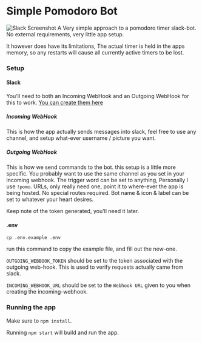 # Simple Pomodoro Bot
![Slack Screenshot](http://i.imgur.com/y2z3NPL.png)
A Very simple approach to a pomodoro timer slack-bot. No external requirements, very little app setup.

It however does have its limitations, The actual timer is held in the apps memory, so any restarts will cause all currently active timers to be lost.

### Setup

#### Slack
You'll need to both an Incoming WebHook and an Outgoing WebHook for this to work. [You can create them here](https://getworkers.slack.com/apps/manage/custom-integrations)

##### Incoming WebHook
This is how the app actually sends messages into slack, feel free to use any channel, and setup what-ever username / picture you want.

##### Outgoing WebHook
This is how we send commands to the bot. this setup is a little more specific. You probably want to use the same channel as you set in your incoming webhook.
The trigger word can be set to anything, Personally I use `!pomo`. URLs, only really need one, point it to where-ever the app is being hosted. No special routes required.
Bot name & icon & label can be set to whatever your heart desires.

Keep note of the token generated, you'll need it later.

#### .env
`cp .env.example .env`

run this command to copy the example file, and fill out the new-one.

`OUTGOING_WEBBOOK_TOKEN` should be set to the token associated with the outgoing web-hook. This is used to verify requests actually came from slack.

`INCOMING_WEBHOOK_URL` should be set to the `Webhook URL` given to you when creating the incoming-webhook.


### Running the app
Make sure to `npm install`.

Running `npm start` will build and run the app.
